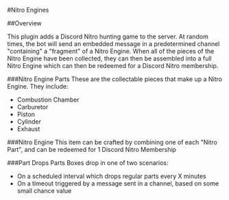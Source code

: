 #Nitro Engines

##Overview

This plugin adds a Discord Nitro hunting game to the server. At random times,
the bot will send an embedded message in a predetermined channel "containing"
a "fragment" of a Nitro Engine. When all of the pieces of the Nitro Engine have
been collected, they can then be assembled into a full Nitro Engine which can
then be redeemed for a Discord Nitro membership.

###Nitro Engine Parts
These are the collectable pieces that make up a Nitro Engine. They include:

- Combustion Chamber
- Carburetor
- Piston
- Cylinder
- Exhaust

###Nitro Engine
This item can be crafted by combining one of each "Nitro Part", and can be
redeemed for 1 Discord Nitro Membership

###Part Drops
Parts Boxes drop in one of two scenarios:

- On a scheduled interval which drops regular parts every X minutes
- On a timeout triggered by a message sent in a channel, based on some small chance value
